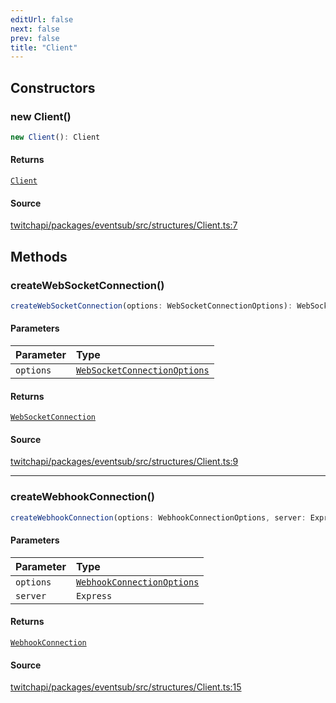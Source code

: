 ```yaml
---
editUrl: false
next: false
prev: false
title: "Client"
---
```


## Constructors

### new Client()

```ts
new Client(): Client
```

#### Returns

[`Client`](Client.md)

#### Source

[twitchapi/packages/eventsub/src/structures/Client.ts:7](https://github.com/pablornc/twitchapi//blob/b274026/packages/eventsub/src/structures/Client.ts#L7)

## Methods

### createWebSocketConnection()

```ts
createWebSocketConnection(options: WebSocketConnectionOptions): WebSocketConnection
```

#### Parameters

| Parameter | Type |
| :------ | :------ |
| `options` | [`WebSocketConnectionOptions`](../type-aliases/WebSocketConnectionOptions.md) |

#### Returns

[`WebSocketConnection`](WebSocketConnection.md)

#### Source

[twitchapi/packages/eventsub/src/structures/Client.ts:9](https://github.com/pablornc/twitchapi//blob/b274026/packages/eventsub/src/structures/Client.ts#L9)

***

### createWebhookConnection()

```ts
createWebhookConnection(options: WebhookConnectionOptions, server: Express): WebhookConnection
```

#### Parameters

| Parameter | Type |
| :------ | :------ |
| `options` | [`WebhookConnectionOptions`](../type-aliases/WebhookConnectionOptions.md) |
| `server` | `Express` |

#### Returns

[`WebhookConnection`](WebhookConnection.md)

#### Source

[twitchapi/packages/eventsub/src/structures/Client.ts:15](https://github.com/pablornc/twitchapi//blob/b274026/packages/eventsub/src/structures/Client.ts#L15)
